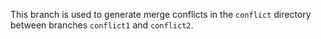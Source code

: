 This branch is used to generate merge conflicts in the `conflict` directory
between branches `conflict1` and `conflict2`.
